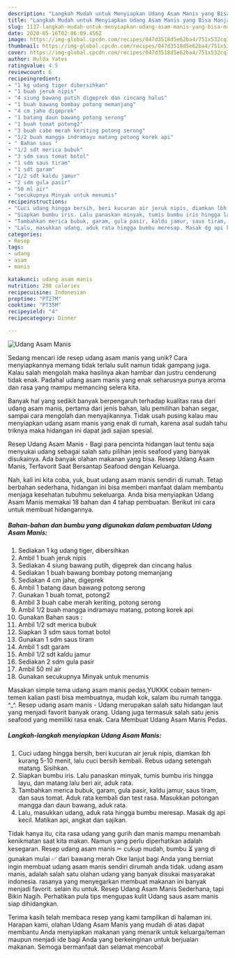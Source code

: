 ```yaml
---
description: "Langkah Mudah untuk Menyiapkan Udang Asam Manis yang Bisa Manjain Lidah"
title: "Langkah Mudah untuk Menyiapkan Udang Asam Manis yang Bisa Manjain Lidah"
slug: 1137-langkah-mudah-untuk-menyiapkan-udang-asam-manis-yang-bisa-manjain-lidah
date: 2020-05-16T02:06:09.456Z
image: https://img-global.cpcdn.com/recipes/047d3518d5e62ba4/751x532cq70/udang-asam-manis-foto-resep-utama.jpg
thumbnail: https://img-global.cpcdn.com/recipes/047d3518d5e62ba4/751x532cq70/udang-asam-manis-foto-resep-utama.jpg
cover: https://img-global.cpcdn.com/recipes/047d3518d5e62ba4/751x532cq70/udang-asam-manis-foto-resep-utama.jpg
author: Hulda Yates
ratingvalue: 4.5
reviewcount: 6
recipeingredient:
- "1 kg udang tiger dibersihkan"
- "1 buah jeruk nipis"
- "4 siung bawang putih digeprek dan cincang halus"
- "1 buah bawang bombay potong memanjang"
- "4 cm jahe digeprek"
- "1 batang daun bawang potong serong"
- "1 buah tomat potong2"
- "3 buah cabe merah keriting potong serong"
- "1/2 buah mangga indramayu matang potong korek api"
- " Bahan saus "
- "1/2 sdt merica bubuk"
- "3 sdm saus tomat botol"
- "1 sdm saus tiram"
- "1 sdt garam"
- "1/2 sdt kaldu jamur"
- "2 sdm gula pasir"
- "50 ml air"
- "secukupnya Minyak untuk menumis"
recipeinstructions:
- "Cuci udang hingga bersih, beri kucuran air jeruk nipis, diamkan lbh kurang 5-10 menit, lalu cuci bersih kembali. Rebus udang setengah matang. Sisihkan."
- "Siapkan bumbu iris. Lalu panaskan minyak, tumis bumbu iris hingga layu, dan matang lalu beri air, aduk rata."
- "Tambahkan merica bubuk, garam, gula pasir, kaldu jamur, saus tiram, dan saus tomat. Aduk rata kembali dan test rasa. Masukkan potongan mangga dan daun bawang, aduk rata."
- "Lalu, masukkan udang, aduk rata hingga bumbu meresap. Masak dg api kecil. Matikan api, angkat dan sajikan."
categories:
- Resep
tags:
- udang
- asam
- manis

katakunci: udang asam manis 
nutrition: 298 calories
recipecuisine: Indonesian
preptime: "PT27M"
cooktime: "PT35M"
recipeyield: "4"
recipecategory: Dinner

---
```



![Udang Asam Manis](https://img-global.cpcdn.com/recipes/047d3518d5e62ba4/751x532cq70/udang-asam-manis-foto-resep-utama.jpg)

Sedang mencari ide resep udang asam manis yang unik? Cara menyiapkannya memang tidak terlalu sulit namun tidak gampang juga. Kalau salah mengolah maka hasilnya akan hambar dan justru cenderung tidak enak. Padahal udang asam manis yang enak seharusnya punya aroma dan rasa yang mampu memancing selera kita.

Banyak hal yang sedikit banyak berpengaruh terhadap kualitas rasa dari udang asam manis, pertama dari jenis bahan, lalu pemilihan bahan segar, sampai cara mengolah dan menyajikannya. Tidak usah pusing kalau mau menyiapkan udang asam manis yang enak di rumah, karena asal sudah tahu triknya maka hidangan ini dapat jadi sajian spesial.

Resep Udang Asam Manis - Bagi para pencinta hidangan laut tentu saja menyukai udang sebagai salah satu pilihan jenis seafood yang banyak disukainya. Ada banyak olahan makanan yang bisa. Resep Udang Asam Manis, Terfavorit Saat Bersantap Seafood dengan Keluarga.


Nah, kali ini kita coba, yuk, buat udang asam manis sendiri di rumah. Tetap berbahan sederhana, hidangan ini bisa memberi manfaat dalam membantu menjaga kesehatan tubuhmu sekeluarga. Anda bisa menyiapkan Udang Asam Manis memakai 18 bahan dan 4 tahap pembuatan. Berikut ini cara untuk membuat hidangannya.

<!--inarticleads1-->

##### Bahan-bahan dan bumbu yang digunakan dalam pembuatan Udang Asam Manis:

1. Sediakan 1 kg udang tiger, dibersihkan
1. Ambil 1 buah jeruk nipis
1. Sediakan 4 siung bawang putih, digeprek dan cincang halus
1. Sediakan 1 buah bawang bombay potong memanjang
1. Sediakan 4 cm jahe, digeprek
1. Ambil 1 batang daun bawang potong serong
1. Gunakan 1 buah tomat, potong2
1. Ambil 3 buah cabe merah keriting, potong serong
1. Ambil 1/2 buah mangga indramayu matang, potong korek api
1. Gunakan  Bahan saus :
1. Ambil 1/2 sdt merica bubuk
1. Siapkan 3 sdm saus tomat botol
1. Gunakan 1 sdm saus tiram
1. Ambil 1 sdt garam
1. Ambil 1/2 sdt kaldu jamur
1. Sediakan 2 sdm gula pasir
1. Ambil 50 ml air
1. Gunakan secukupnya Minyak untuk menumis


Masakan simple tema udang asam manis pedas,YUKKK cobain temen-temen kalian pasti bisa membuatnya, mudah kok, salam ibu rumah tangga. ^_^. Resep udang asam manis - Udang merupakan salah satu hidangan laut yang menjadi favorit banyak orang. Udang juga termasuk salah satu jenis seafood yang memiliki rasa enak. Cara Membuat Udang Asam Manis Pedas. 

<!--inarticleads2-->

##### Langkah-langkah menyiapkan Udang Asam Manis:

1. Cuci udang hingga bersih, beri kucuran air jeruk nipis, diamkan lbh kurang 5-10 menit, lalu cuci bersih kembali. Rebus udang setengah matang. Sisihkan.
1. Siapkan bumbu iris. Lalu panaskan minyak, tumis bumbu iris hingga layu, dan matang lalu beri air, aduk rata.
1. Tambahkan merica bubuk, garam, gula pasir, kaldu jamur, saus tiram, dan saus tomat. Aduk rata kembali dan test rasa. Masukkan potongan mangga dan daun bawang, aduk rata.
1. Lalu, masukkan udang, aduk rata hingga bumbu meresap. Masak dg api kecil. Matikan api, angkat dan sajikan.


Tidak hanya itu, cita rasa udang yang gurih dan manis mampu menambah kenikmatan saat kita makan. Namun yang perlu diperhatikan adalah kesegaran. Resep udang asam manis ✂ cukup mudah, bumbu ⏳ yang di gunakan mulai ✅ dari bawang merah Oke lanjut bagi Anda yang berniat ingin membuat udang asam manis sendiri dirumah anda tidak. udang asam manis, adalah salah satu olahan udang yang banyak disukai masyarakat indonesia. rasanya yang menyegarkan membuat makanan ini banyak menjadi favorit. selain itu untuk. Resep Udang Asam Manis Sederhana, tapi Bikin Nagih. Perhatikan pula tips mengupas kulit Udang saus asam manis siap dihidangkan. 

Terima kasih telah membaca resep yang kami tampilkan di halaman ini. Harapan kami, olahan Udang Asam Manis yang mudah di atas dapat membantu Anda menyiapkan makanan yang menarik untuk keluarga/teman maupun menjadi ide bagi Anda yang berkeinginan untuk berjualan makanan. Semoga bermanfaat dan selamat mencoba!
